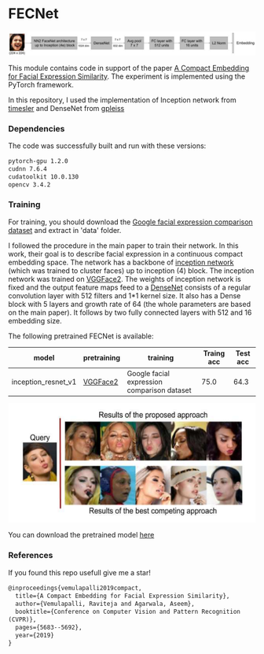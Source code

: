 # FECNet

<img src="figures/2.png" />

This module contains code in support of the paper [A Compact Embedding for Facial Expression Similarity](http://openaccess.thecvf.com/content_CVPR_2019/papers/Vemulapalli_A_Compact_Embedding_for_Facial_Expression_Similarity_CVPR_2019_paper.pdf). The experiment is implemented using the PyTorch framework.

In this repository, I used the implementation of Inception network from [timesler](https://github.com/timesler/facenet-pytorch) and DenseNet from [gpleiss](https://github.com/gpleiss/efficient_densenet_pytorch)
### Dependencies

The code was successfully built and run with these versions:

```
pytorch-gpu 1.2.0
cudnn 7.6.4
cudatoolkit 10.0.130
opencv 3.4.2

```

### Training

For training, you should download the [Google facial expression comparison dataset](https://ai.google/tools/datasets/google-facial-expression/) and extract in 'data' folder.

I followed the procedure in the main paper to train their network. In this work, their goal is to describe facial expression in a continuous compact embedding space. The network has a backbone of [inception network](https://www.cv-foundation.org/openaccess/content_cvpr_2015/papers/Schroff_FaceNet_A_Unified_2015_CVPR_paper.pdf) (which was trained to cluster faces) up to inception (4) block. The inception network was trained on [VGGFace2](https://arxiv.org/abs/1710.08092). The weights of inception network is fixed and the output feature maps feed to a [DenseNet](https://www.cv-foundation.org/openaccess/content_cvpr_2015/papers/Szegedy_Going_Deeper_With_2015_CVPR_paper.pdf) consists of a regular convolution layer with 512 filters and 1\*1 kernel size. It also has a Dense block with 5 layers and growth rate of 64 (the whole parameters are based on the main paper). It follows by two fully connected layers with 512 and 16 embedding size.

The following pretrained FECNet is available:


| model | pretraining | training | Traing acc | Test acc |
|-------|-------------|----------|--------------|---------------|
| inception_resnet_v1 | [VGGFace2](https://arxiv.org/abs/1710.08092) | Google facial expression comparison dataset | 75.0 | 64.3 |

<img src="figures/1.png" />

You can download the pretrained model [here](https://drive.google.com/file/d/1iTG-aqh88HBWTWRNN_IAHEoS8J-ns0jx/view?usp=sharing)

### References

If you found this repo usefull give me a star!

```
@inproceedings{vemulapalli2019compact,
  title={A Compact Embedding for Facial Expression Similarity},
  author={Vemulapalli, Raviteja and Agarwala, Aseem},
  booktitle={Conference on Computer Vision and Pattern Recognition (CVPR)},
  pages={5683--5692},
  year={2019}
}
```

